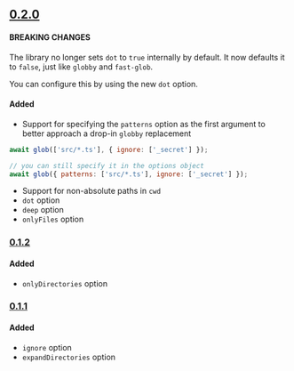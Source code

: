 ## [0.2.0](https://github.com/SuperchupuDev/tinyglobby/compare/0.1.2...0.2.0)

#### BREAKING CHANGES

The library no longer sets `dot` to `true` internally by default. It now defaults it to `false`, just like `globby` and `fast-glob`.

You can configure this by using the new `dot` option.

#### Added

- Support for specifying the `patterns` option as the first argument to better approach a drop-in `globby` replacement

```js
await glob(['src/*.ts'], { ignore: ['_secret'] });

// you can still specify it in the options object
await glob({ patterns: ['src/*.ts'], ignore: ['_secret'] });
```

- Support for non-absolute paths in `cwd`
- `dot` option
- `deep` option
- `onlyFiles` option

### [0.1.2](https://github.com/SuperchupuDev/tinyglobby/compare/0.1.1...0.1.2)

#### Added

- `onlyDirectories` option

### [0.1.1](https://github.com/SuperchupuDev/tinyglobby/compare/0.1.0...0.1.1)

#### Added

- `ignore` option
- `expandDirectories` option
